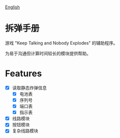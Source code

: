 <a href="README.md">English</a>

# 拆弹手册

游戏 "Keep Talking and Nobody Explodes" 的辅助程序。

为易于沟通但计算时间较长的模块提供帮助。

# Features

- [x] 读取静态炸弹信息
  - [x] 电池表
  - [x] 序列号
  - [x] 端口表
  - [x] 指示表
- [x] 线路模块
- [x] 按钮模块
- [x] 复杂线路模块
